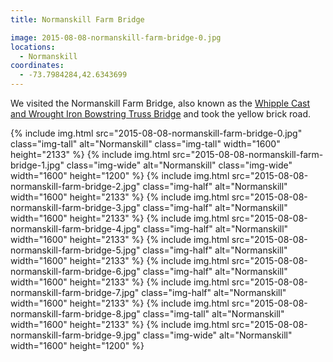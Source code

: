 ```yaml
---
title: Normanskill Farm Bridge

image: 2015-08-08-normanskill-farm-bridge-0.jpg
locations:
  - Normanskill
coordinates:
  - -73.7984284,42.6343699
---
```


We visited the Normanskill Farm Bridge, also known as the [Whipple Cast and Wrought Iron Bowstring Truss Bridge](https://en.wikipedia.org/wiki/Whipple_Cast_and_Wrought_Iron_Bowstring_Truss_Bridge) and took the yellow brick road.

<div class="photos">
{% include img.html src="2015-08-08-normanskill-farm-bridge-0.jpg" class="img-tall" alt="Normanskill" class="img-tall" width="1600" height="2133" %}
{% include img.html src="2015-08-08-normanskill-farm-bridge-1.jpg" class="img-wide" alt="Normanskill" class="img-wide" width="1600" height="1200" %}
{% include img.html src="2015-08-08-normanskill-farm-bridge-2.jpg" class="img-half" alt="Normanskill" width="1600" height="2133" %}
{% include img.html src="2015-08-08-normanskill-farm-bridge-3.jpg" class="img-half" alt="Normanskill" width="1600" height="2133" %}
{% include img.html src="2015-08-08-normanskill-farm-bridge-4.jpg" class="img-half" alt="Normanskill" width="1600" height="2133" %}
{% include img.html src="2015-08-08-normanskill-farm-bridge-5.jpg" class="img-half" alt="Normanskill" width="1600" height="2133" %}
{% include img.html src="2015-08-08-normanskill-farm-bridge-6.jpg" class="img-half" alt="Normanskill" width="1600" height="2133" %}
{% include img.html src="2015-08-08-normanskill-farm-bridge-7.jpg" class="img-half" alt="Normanskill" width="1600" height="2133" %}
{% include img.html src="2015-08-08-normanskill-farm-bridge-8.jpg" class="img-tall" alt="Normanskill" width="1600" height="2133" %}
{% include img.html src="2015-08-08-normanskill-farm-bridge-9.jpg" class="img-wide" alt="Normanskill" width="1600" height="1200" %}
</div>
